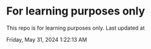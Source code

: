 # For learning purposes only
This repo is for learning purposes only.
Last updated at

Friday, May 31, 2024 1:22:13 AM

